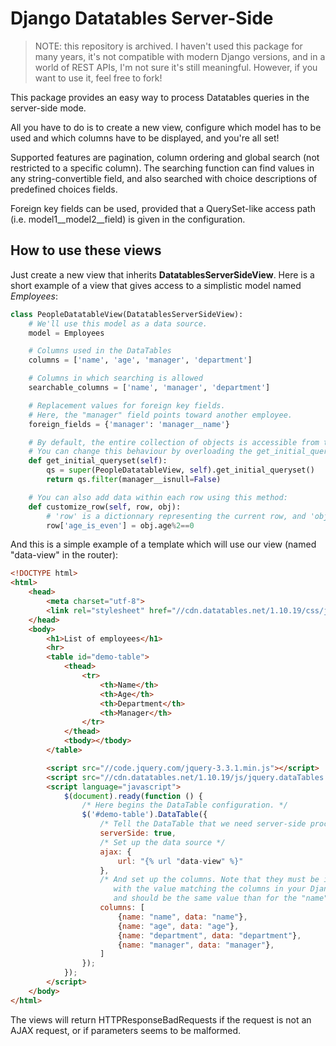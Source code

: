 # Django Datatables Server-Side

> NOTE: this repository is archived. I haven't used this package for many years, it's not compatible with modern Django versions, and in a world of REST APIs, I'm not sure it's still meaningful.
> However, if you want to use it, feel free to fork!

This package provides an easy way to process Datatables queries in the server-side mode.

All you have to do is to create a new view, configure which model has to be used and which columns have to be displayed, and you're all set!

Supported features are pagination, column ordering and global search (not restricted to a specific column). The searching function can find values in any string-convertible field, and also searched with choice descriptions of predefined choices fields.

Foreign key fields can be used, provided that a QuerySet-like access path (i.e. model1__model2__field) is given in the configuration.

## How to use these views


Just create a new view that inherits **DatatablesServerSideView**. Here is a short example of a view that gives access to a simplistic model named *Employees*:

```python
class PeopleDatatableView(DatatablesServerSideView):
	# We'll use this model as a data source.
	model = Employees

	# Columns used in the DataTables
	columns = ['name', 'age', 'manager', 'department']

	# Columns in which searching is allowed
	searchable_columns = ['name', 'manager', 'department']

	# Replacement values for foreign key fields.
	# Here, the "manager" field points toward another employee.
	foreign_fields = {'manager': 'manager__name'}

	# By default, the entire collection of objects is accessible from this view.
	# You can change this behaviour by overloading the get_initial_queryset method:
	def get_initial_queryset(self):
		qs = super(PeopleDatatableView, self).get_initial_queryset()
		return qs.filter(manager__isnull=False)

	# You can also add data within each row using this method:
	def customize_row(self, row, obj):
		# 'row' is a dictionnary representing the current row, and 'obj' is the current object.
		row['age_is_even'] = obj.age%2==0
```

And this is a simple example of a template which will use our view (named "data-view" in the router):

```html
<!DOCTYPE html>
<html>
	<head>
		<meta charset="utf-8">
		<link rel="stylesheet" href="//cdn.datatables.net/1.10.19/css/jquery.dataTables.min.css">
	</head>
	<body>
		<h1>List of employees</h1>
		<hr>
		<table id="demo-table">
			<thead>
				<tr>
					<th>Name</th>
					<th>Age</th>
					<th>Department</th>
					<th>Manager</th>
				</tr>
			</thead>
			<tbody></tbody>
		</table>

		<script src="//code.jquery.com/jquery-3.3.1.min.js"></script>
		<script src="//cdn.datatables.net/1.10.19/js/jquery.dataTables.min.js"></script>
		<script language="javascript">
			$(document).ready(function () {
				/* Here begins the DataTable configuration. */
				$('#demo-table').DataTable({
					/* Tell the DataTable that we need server-side processing. */
					serverSide: true,
					/* Set up the data source */
					ajax: {
						url: "{% url "data-view" %}"
					},
					/* And set up the columns. Note that they must be identified by a "name" attribute,
					   with the value matching the columns in your Django view. The "data" attribute selects which record value will be used,
					   and should be the same value than for the "name" attribute. */
					columns: [
						{name: "name", data: "name"},
						{name: "age", data: "age"},
						{name: "department", data: "department"},
						{name: "manager", data: "manager"},
					]
				});
			});
		</script>
	</body>
</html>
```

The views will return HTTPResponseBadRequests if the request is not an AJAX request, or if parameters seems to be malformed.
